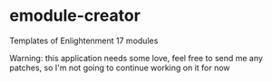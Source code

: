 emodule-creator
===============

Templates of Enlightenment 17 modules

Warning: this application needs some love, feel free to send me any patches, so I'm not going to continue working on it for now
